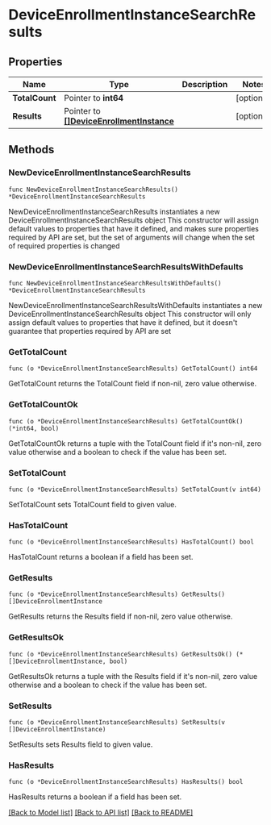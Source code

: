 # DeviceEnrollmentInstanceSearchResults

## Properties

Name | Type | Description | Notes
------------ | ------------- | ------------- | -------------
**TotalCount** | Pointer to **int64** |  | [optional] 
**Results** | Pointer to [**[]DeviceEnrollmentInstance**](DeviceEnrollmentInstance.md) |  | [optional] 

## Methods

### NewDeviceEnrollmentInstanceSearchResults

`func NewDeviceEnrollmentInstanceSearchResults() *DeviceEnrollmentInstanceSearchResults`

NewDeviceEnrollmentInstanceSearchResults instantiates a new DeviceEnrollmentInstanceSearchResults object
This constructor will assign default values to properties that have it defined,
and makes sure properties required by API are set, but the set of arguments
will change when the set of required properties is changed

### NewDeviceEnrollmentInstanceSearchResultsWithDefaults

`func NewDeviceEnrollmentInstanceSearchResultsWithDefaults() *DeviceEnrollmentInstanceSearchResults`

NewDeviceEnrollmentInstanceSearchResultsWithDefaults instantiates a new DeviceEnrollmentInstanceSearchResults object
This constructor will only assign default values to properties that have it defined,
but it doesn't guarantee that properties required by API are set

### GetTotalCount

`func (o *DeviceEnrollmentInstanceSearchResults) GetTotalCount() int64`

GetTotalCount returns the TotalCount field if non-nil, zero value otherwise.

### GetTotalCountOk

`func (o *DeviceEnrollmentInstanceSearchResults) GetTotalCountOk() (*int64, bool)`

GetTotalCountOk returns a tuple with the TotalCount field if it's non-nil, zero value otherwise
and a boolean to check if the value has been set.

### SetTotalCount

`func (o *DeviceEnrollmentInstanceSearchResults) SetTotalCount(v int64)`

SetTotalCount sets TotalCount field to given value.

### HasTotalCount

`func (o *DeviceEnrollmentInstanceSearchResults) HasTotalCount() bool`

HasTotalCount returns a boolean if a field has been set.

### GetResults

`func (o *DeviceEnrollmentInstanceSearchResults) GetResults() []DeviceEnrollmentInstance`

GetResults returns the Results field if non-nil, zero value otherwise.

### GetResultsOk

`func (o *DeviceEnrollmentInstanceSearchResults) GetResultsOk() (*[]DeviceEnrollmentInstance, bool)`

GetResultsOk returns a tuple with the Results field if it's non-nil, zero value otherwise
and a boolean to check if the value has been set.

### SetResults

`func (o *DeviceEnrollmentInstanceSearchResults) SetResults(v []DeviceEnrollmentInstance)`

SetResults sets Results field to given value.

### HasResults

`func (o *DeviceEnrollmentInstanceSearchResults) HasResults() bool`

HasResults returns a boolean if a field has been set.


[[Back to Model list]](../README.md#documentation-for-models) [[Back to API list]](../README.md#documentation-for-api-endpoints) [[Back to README]](../README.md)


